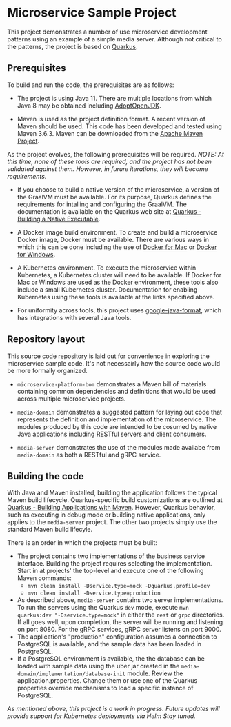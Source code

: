 # Microservice Sample Project

This project demonstrates a number of use microservice development patterns using an example of a simple media server. Although not critical to the patterns, the project is based on [Quarkus](https://quarkus.io/).

## Prerequisites

To build and run the code, the prerequisites are as follows:

* The project is using Java 11. There are multiple locations from which Java 8 may be obtained including [AdoptOpenJDK](https://adoptopenjdk.net/).

* Maven is used as the project definition format. A recent version of Maven should be used. This code has been developed and tested using Maven 3.6.3. Maven can be downloaded from the [Apache Maven Project](https://maven.apache.org/download.cgi).

As the project evolves, the following prerequisites will be required. *NOTE: At this time, none of these tools are required, and the project has not been validated against them. However, in furure iterations, they will become requirements.*

* If you choose to build a native version of the microservice, a version of the GraalVM must be available. For its purpose, Quarkus defines the requirements for intalling and configuring the GraalVM. The documentation is available on the Quarkus web site at [Quarkus - Building a Native Executable](https://quarkus.io/guides/building-native-image).

* A Docker image build environment. To create and build a microservice Docker image, Docker must be available. There are various ways in which this can be done including the use of [Docker for Mac](https://docs.docker.com/docker-for-mac/) or [Docker for Windows](https://docs.docker.com/docker-for-windows/).

* A Kubernetes environment. To execute the microservice within Kubernetes, a Kubernetes cluster will need to be available. If Docker for Mac or Windows are used as the Docker environment, these tools also include a small Kubernetes cluster. Documentation for enabling Kubernetes using these tools is available at the links specified above.

* For uniformity across tools, this project uses [google-java-format](https://github.com/google/google-java-format), which has integrations with several Java tools. 

## Repository layout

This source code repository is laid out for convenience in exploring the microservice sample code. It's not necessairly how the source code would be more formally organized.

* `microservice-platform-bom` demonstrates a Maven bill of materials containing common dependencies and definitions that would be used across multiple microservice projects.

* `media-domain` demonstrates a suggested pattern for laying out code that represents the definition and implementation of the microservice. The modules produced by this code are intended to be cosumed by native Java applications including RESTful servers and client consumers.

* `media-server` demonstrates the use of the modules made availabe from `media-domain` as both a RESTful and gRPC service.

## Building the code

With Java and Maven installed, building the application follows the typical Maven build lifecycle. Quarkus-specific build customizations are outlined at [Quarkus - Building Applications with Maven](https://quarkus.io/guides/maven-tooling). However, Quarkus behavior, such as executing in debug mode or building native applications, only applies to the `media-server` project. The other two projects simply use the standard Maven build lifecyle.

There is an order in which the projects must be built:

* The project contains two implementations of the business service interface. Building the project requires selecting the implementation. Start in at projects' the top-level and execute one of the following Maven commands:
  * `mvn clean install -Dservice.type=mock -Dquarkus.profile=dev`
  * `mvn clean install -Dservice.type=production`
* As described above, `media-server` contains two server implementations. To run the servers using the Quarkus `dev` mode, execute `mvn quarkus:dev "-Dservice.type=mock"` in either the `rest` or `grpc` directories. If all goes well, upon completion, the server will be running and listening on port 8080. For the gRPC services, gRPC server listens on port 9000.
* The application's "production" configuration assumes a connection to PostgreSQL is available, and the sample data has been loaded in PostgreSQL.
* If a PostgreSQL environment is available, the the database can be loaded with sample data using the uber jar created in the `media-domain/implementation/database-init` module. Review the application.properties. Change them or use one of the Quarkus properties override mechanisms to load a specific instance of PostgreSQL.

_As mentioned above, this project is a work in progress. Future updates will provide support for Kubernetes deployments via Helm Stay tuned._